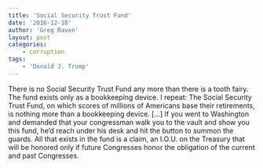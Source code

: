 ```yaml
---
title: 'Social Security Trust Fund'
date: '2016-12-18'
author: 'Greg Raven'
layout: post
categories:
    - corruption
tags:
    - 'Donald J. Trump'
---
```


There is no Social Security Trust Fund any more than there is a tooth fairy. The fund exists only as a bookkeeping device. I repeat: The Social Security Trust Fund, on which scores of millions of Americans base their retirements, is nothing more than a bookkeeping device. \[…\] If you went to Washington and demanded that your congressman walk you to the vault and show you this fund, he’d reach under his desk and hit the button to summon the guards. All that exists in the fund is a claim, an I.O.U. on the Treasury that will be honored only if future Congresses honor the obligation of the current and past Congresses.